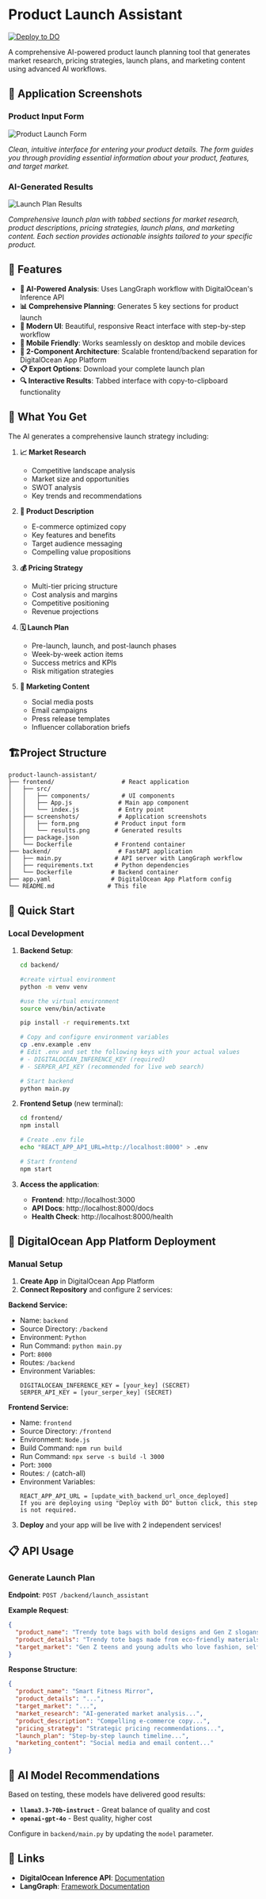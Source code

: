 # Product Launch Assistant

[![Deploy to DO](https://www.deploytodo.com/do-btn-blue.svg)](https://cloud.digitalocean.com/apps/new?repo=https://github.com/bnarasimha21/product-launch-assistant/tree/main)

A comprehensive AI-powered product launch planning tool that generates market research, pricing strategies, launch plans, and marketing content using advanced AI workflows.

## 📸 **Application Screenshots**

### **Product Input Form**
![Product Launch Form](frontend/screenshots/form.png)

*Clean, intuitive interface for entering your product details. The form guides you through providing essential information about your product, features, and target market.*

### **AI-Generated Results**
![Launch Plan Results](frontend/screenshots/results.png)

*Comprehensive launch plan with tabbed sections for market research, product descriptions, pricing strategies, launch plans, and marketing content. Each section provides actionable insights tailored to your specific product.*

## 🚀 **Features**

- **🤖 AI-Powered Analysis**: Uses LangGraph workflow with DigitalOcean's Inference API
- **📊 Comprehensive Planning**: Generates 5 key sections for product launch
- **🎨 Modern UI**: Beautiful, responsive React interface with step-by-step workflow
- **📱 Mobile Friendly**: Works seamlessly on desktop and mobile devices
- **🔄 2-Component Architecture**: Scalable frontend/backend separation for DigitalOcean App Platform
- **📋 Export Options**: Download your complete launch plan
- **🔍 Interactive Results**: Tabbed interface with copy-to-clipboard functionality

## 🎯 **What You Get**

The AI generates a comprehensive launch strategy including:

1. **📈 Market Research**
   - Competitive landscape analysis
   - Market size and opportunities
   - SWOT analysis
   - Key trends and recommendations

2. **📝 Product Description**
   - E-commerce optimized copy
   - Key features and benefits
   - Target audience messaging
   - Compelling value propositions

3. **💰 Pricing Strategy**
   - Multi-tier pricing structure
   - Cost analysis and margins
   - Competitive positioning
   - Revenue projections

4. **🗓️ Launch Plan**
   - Pre-launch, launch, and post-launch phases
   - Week-by-week action items
   - Success metrics and KPIs
   - Risk mitigation strategies

5. **📢 Marketing Content**
   - Social media posts
   - Email campaigns
   - Press release templates
   - Influencer collaboration briefs

## 🏗️**Project Structure**
```
product-launch-assistant/
├── frontend/                   # React application
│   ├── src/
│   │   ├── components/         # UI components
│   │   ├── App.js             # Main app component
│   │   └── index.js           # Entry point
│   ├── screenshots/           # Application screenshots
│   │   ├── form.png          # Product input form
│   │   └── results.png       # Generated results
│   ├── package.json
│   └── Dockerfile            # Frontend container
├── backend/                   # FastAPI application  
│   ├── main.py               # API server with LangGraph workflow
│   ├── requirements.txt      # Python dependencies
│   └── Dockerfile           # Backend container
├── app.yaml                 # DigitalOcean App Platform config
└── README.md               # This file
```

## 🚀 **Quick Start**

### **Local Development**

1. **Backend Setup**:
   ```bash
   cd backend/

   #create virtual environment
   python -m venv venv

   #use the virtual environment
   source venv/bin/activate

   pip install -r requirements.txt
   
   # Copy and configure environment variables
   cp .env.example .env
   # Edit .env and set the following keys with your actual values
   # - DIGITALOCEAN_INFERENCE_KEY (required)
   # - SERPER_API_KEY (recommended for live web search)
   
   # Start backend
   python main.py
   ```

2. **Frontend Setup** (new terminal):
   ```bash
   cd frontend/
   npm install
   
   # Create .env file  
   echo "REACT_APP_API_URL=http://localhost:8000" > .env
   
   # Start frontend
   npm start
   ```

3. **Access the application**:
   - **Frontend**: http://localhost:3000
   - **API Docs**: http://localhost:8000/docs
   - **Health Check**: http://localhost:8000/health

## 🚢 **DigitalOcean App Platform Deployment**

### **Manual Setup**

1. **Create App** in DigitalOcean App Platform
2. **Connect Repository** and configure 2 services:

**Backend Service:**
- Name: `backend`
- Source Directory: `/backend`
- Environment: `Python`
- Run Command: `python main.py`
- Port: `8000`
- Routes: `/backend`
- Environment Variables:
  ```
  DIGITALOCEAN_INFERENCE_KEY = [your_key] (SECRET)
  SERPER_API_KEY = [your_serper_key] (SECRET)
  ```

**Frontend Service:**
- Name: `frontend`
- Source Directory: `/frontend`  
- Environment: `Node.js`
- Build Command: `npm run build`
- Run Command: `npx serve -s build -l 3000`
- Port: `3000`
- Routes: `/` (catch-all)
- Environment Variables:
  ```
  REACT_APP_API_URL = [update_with_backend_url_once_deployed]
  If you are deploying using "Deploy with DO" button click, this step is not required.
  ```

3. **Deploy** and your app will be live with 2 independent services!

## 📋 **API Usage**

### **Generate Launch Plan**

**Endpoint**: `POST /backend/launch_assistant`

**Example Request**:
```json
{
  "product_name": "Trendy tote bags with bold designs and Gen Z slogans",
  "product_details": "Trendy tote bags made from eco-friendly materials, featuring bold graphics and Gen Z-inspired slogans. Durable, stylish, and perfect for everyday use.",
  "target_market": "Gen Z teens and young adults who love fashion, self-expression, and pop culture trends."
}
```

**Response Structure**:
```json
{
  "product_name": "Smart Fitness Mirror",
  "product_details": "...",
  "target_market": "...",
  "market_research": "AI-generated market analysis...",
  "product_description": "Compelling e-commerce copy...",
  "pricing_strategy": "Strategic pricing recommendations...",
  "launch_plan": "Step-by-step launch timeline...",
  "marketing_content": "Social media and email content..."
}
```

## 🤖 **AI Model Recommendations**

Based on testing, these models have delivered good results:

- **`llama3.3-70b-instruct`** - Great balance of quality and cost
- **`openai-gpt-4o`** - Best quality, higher cost

Configure in `backend/main.py` by updating the `model` parameter.


## 🔗 **Links**

- **DigitalOcean Inference API**: [Documentation](https://docs.digitalocean.com/products/gradientai/)
- **LangGraph**: [Framework Documentation](https://langchain-ai.github.io/langgraph/) 